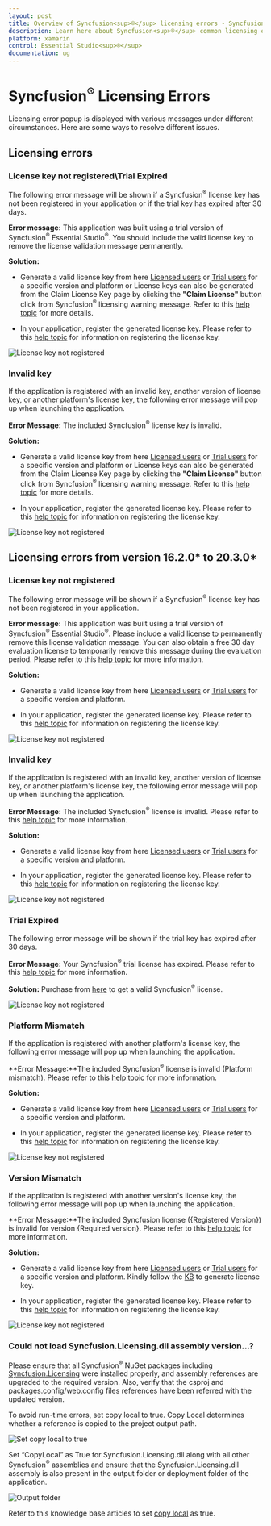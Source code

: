 ```yaml
---
layout: post
title: Overview of Syncfusion<sup>®</sup> licensing errors - Syncfusion<sup>®</sup> 
description: Learn here about Syncfusion<sup>®</sup> common licensing errors which appears on license validation in Syncfusion<sup>®</sup> Xamarin applications.
platform: xamarin
control: Essential Studio<sup>®</sup>
documentation: ug
---
```


# Syncfusion<sup>®</sup> Licensing Errors

Licensing error popup is displayed with various messages under different circumstances. Here are some ways to resolve different issues.

## Licensing errors

### License key not registered\Trial Expired 

The following error message will be shown if a Syncfusion<sup>®</sup> license key has not been registered in your application or if the trial key has expired after 30 days.

**Error message:** This application was built using a trial version of Syncfusion<sup>®</sup> Essential Studio<sup>®</sup>. You should include the valid license key to remove the license validation message permanently.

**Solution:**

* Generate a valid license key from here [Licensed users](https://www.syncfusion.com/account/downloads) or [Trial users](https://www.syncfusion.com/account/manage-trials/downloads) for a specific version and platform or License keys can also be generated from the Claim License Key page by clicking the **"Claim License"** button click from Syncfusion<sup>®</sup> licensing warning message. Refer to this [help topic](https://help.syncfusion.com/xamarin/licensing/how-to-generate#Claim-License-Key) for more details.

* In your application, register the generated license key. Please refer to this [help topic](https://help.syncfusion.com/xamarin/licensing/how-to-register-in-an-application) for information on registering the license key.

![License key not registered](licensing-images/new-licensing-alert.png)

### Invalid key

If the application is registered with an invalid key, another version of license key, or another platform's license key, the following error message will pop up when launching the application. 

**Error Message:** The included Syncfusion<sup>®</sup> license key is invalid.

**Solution:**

* Generate a valid license key from here [Licensed users](https://www.syncfusion.com/account/downloads) or [Trial users](https://www.syncfusion.com/account/manage-trials/downloads) for a specific version and platform or License keys can also be generated from the Claim License Key page by clicking the **"Claim License"** button click from Syncfusion<sup>®</sup> licensing warning message. Refer to this [help topic](https://help.syncfusion.com/xamarin/licensing/how-to-generate#Claim-License-Key) for more details.

* In your application, register the generated license key. Please refer to this [help topic](https://help.syncfusion.com/xamarin/licensing/how-to-register-in-an-application) for information on registering the license key.

![License key not registered](licensing-images/new-invalid-key.png)

## Licensing errors from version 16.2.0* to 20.3.0*

### License key not registered

The following error message will be shown if a Syncfusion<sup>®</sup> license key has not been registered in your application. 

**Error message:** This application was built using a trial version of Syncfusion<sup>®</sup> Essential Studio<sup>®</sup>. Please include a valid license to permanently remove this license validation message. You can also obtain a free 30 day evaluation license to temporarily remove this message during the evaluation period. Please refer to this [help topic](https://help.syncfusion.com/xamarin/licensing/licensing-errors#license-key-not-registered) for more information.

**Solution:**

* Generate a valid license key from here [Licensed users](https://www.syncfusion.com/account/downloads) or [Trial users](https://www.syncfusion.com/account/manage-trials/downloads) for a specific version and platform.

* In your application, register the generated license key. Please refer to this [help topic](https://help.syncfusion.com/xamarin/licensing/how-to-register-in-an-application) for information on registering the license key.

![License key not registered](licensing-images/licensing-alert.png)

### Invalid key

If the application is registered with an invalid key, another version of license key, or another platform's license key, the following error message will pop up when launching the application. 

**Error Message:** The included Syncfusion<sup>®</sup> license is invalid. Please refer to this [help topic](https://help.syncfusion.com/xamarin/licensing/licensing-errors#invalid-key) for more information.

**Solution:**

* Generate a valid license key from here [Licensed users](https://www.syncfusion.com/account/downloads) or [Trial users](https://www.syncfusion.com/account/manage-trials/downloads) for a specific version and platform.

* In your application, register the generated license key. Please refer to this [help topic](https://help.syncfusion.com/xamarin/licensing/how-to-register-in-an-application) for information on registering the license key.

![License key not registered](licensing-images/invalid-key.png)

### Trial Expired

The following error message will be shown if the trial key has expired after 30 days.

**Error Message:** Your Syncfusion<sup>®</sup> trial license has expired. Please refer to this [help topic](https://help.syncfusion.com/xamarin/licensing/licensing-errors#trial-expired) for more information.

**Solution:** Purchase from [here](https://www.syncfusion.com/sales/products) to get a valid Syncfusion<sup>®</sup> license.

![License key not registered](licensing-images/trial-expired.png)

### Platform Mismatch

If the application is registered with another platform's license key, the following error message will pop up when launching the application.

**Error Message:**The included Syncfusion<sup>®</sup> license is invalid (Platform mismatch). Please refer to this [help topic](https://help.syncfusion.com/xamarin/licensing/licensing-errors#platform-mismatch) for more information.

**Solution:**

* Generate a valid license key from here [Licensed users](https://www.syncfusion.com/account/downloads) or [Trial users](https://www.syncfusion.com/account/manage-trials/downloads) for a specific version and platform.

* In your application, register the generated license key. Please refer to this [help topic](https://help.syncfusion.com/xamarin/licensing/how-to-register-in-an-application) for information on registering the license key.

![License key not registered](licensing-images/platform-mismatch.png)

### Version Mismatch

If the application is registered with another version's license key, the following error message will pop up when launching the application.

**Error Message:**The included Syncfusion license ({Registered Version}) is invalid for version {Required version}. Please refer to this [help topic](https://help.syncfusion.com/xamarin-android/licensing/licensing-errors#version-mismatch) for more information.

**Solution:**

* Generate a valid license key from here [Licensed users](https://www.syncfusion.com/account/downloads) or [Trial users](https://www.syncfusion.com/account/manage-trials/downloads) for a specific version and platform. Kindly follow the [KB](https://www.syncfusion.com/kb/8976/how-to-generate-license-key-for-licensed-products) to generate license key.

* In your application, register the generated license key. Please refer to this [help topic](https://help.syncfusion.com/xamarin/licensing/how-to-register-in-an-application) for information on registering the license key.

![License key not registered](licensing-images/version-mismatch.png)

### Could not load Syncfusion.Licensing.dll assembly version...?

Please ensure that all Syncfusion<sup>®</sup> NuGet packages including [Syncfusion.Licensing](https://www.nuget.org/packages/Syncfusion.Licensing) were installed properly, and assembly references are upgraded to the required version. Also, verify that the csproj and packages.config/web.config files references have been referred with the updated version.

To avoid run-time errors, set copy local to true. Copy Local determines whether a reference is copied to the project output path.

![Set copy local to true](licensing-images/SetCopyLocalTrue.png)

Set “CopyLocal” as True for Syncfusion.Licensing.dll along with all other Syncfusion<sup>®</sup> assemblies and ensure that the Syncfusion.Licensing.dll assembly is also present in the output folder or deployment folder of the application.

![Output folder](licensing-images/OutputFolder.png)

Refer to this knowledge base articles to set [copy local](https://www.syncfusion.com/kb/4808/how-to-resolve-server-error-could-not-load-or-assembly-when-publishing-an-application) as true.








